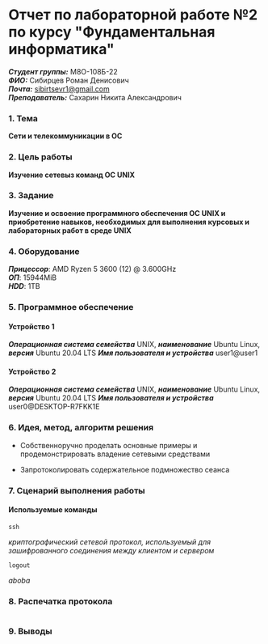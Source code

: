 # Отчет по лабораторной работе №2 по курсу "Фундаментальная информатика"
___Студент группы:___ М8О-108Б-22 \
___ФИО:___ Сибирцев Роман Денисович \
___Почта:___ sibirtsevr1@gmail.com \
___Преподаватель:___ Сахарин Никита Александрович 

### 1. Тема
__Сети и телекоммуникации в ОС__

### 2. Цель работы
__Изучение сетевыз команд ОС UNIX__

### 3. Задание
__Изучение и освоение программного обеспечения ОС UNIX и приобретение навыков, необходимых для выполнения курсовых и лабораторных работ в среде UNIX__

### 4. Оборудование
___Прицессор___: AMD Ryzen 5 3600 (12) @ 3.600GHz \
___ОП___: 15944MiB \
___HDD___: 1TB

### 5. Программное обеспечение
#### Устройство 1
___Операционная система семейства___ UNIX, ___наименование___ Ubuntu Linux, ___версия___  Ubuntu 20.04 LTS
___Имя пользователя и устройства___ user1@user1


#### Устройство 2
___Операционная система семейства___ UNIX, ___наименование___ Ubuntu Linux, ___версия___  Ubuntu 20.04 LTS
___Имя пользователя и устройства___ user0@DESKTOP-R7FKK1E
### 6. Идея, метод, алгоритм решения
 
* Собственноручно проделать основные примеры и продемонстрировать владение сетевыми средствами 

* Запротоколировать содержательное подмножество сеанса

### 7. Сценарий выполнения работы
#### Используемые команды

    ssh
_криптографический сетевой протокол, используемый для зашифрованного соединения между клиентом и сервером_

    logout
_aboba_



### 8. Распечатка протокола

```

```
### 9. Выводы


